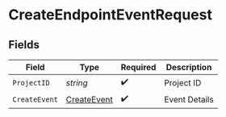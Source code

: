 # CreateEndpointEventRequest


## Fields

| Field                           | Type                            | Required                        | Description                     |
| ------------------------------- | ------------------------------- | ------------------------------- | ------------------------------- |
| `ProjectID`                     | *string*                        | :heavy_check_mark:              | Project ID                      |
| `CreateEvent`                   | [CreateEvent](./createevent.md) | :heavy_check_mark:              | Event Details                   |